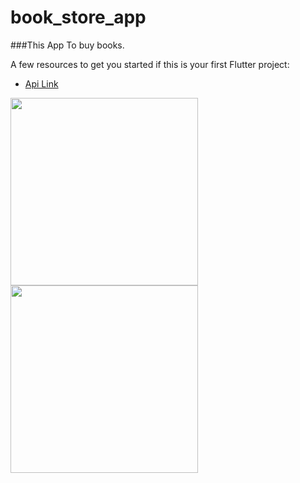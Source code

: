 # book_store_app

###This App To buy books.

A few resources to get you started if this is your first Flutter project:

- [Api Link](https://www.googleapis.com/books/v1/volumes?Filtering=free-ebooks&Sorting=newest&q=programming)

<div>
  <img src="https://github.com/MahmoudAli727/bookStore/assets/138752672/73f1e275-af5d-4160-8f4d-7bc69e743ace" width="300">
  <img src="https://github.com/MahmoudAli727/bookStore/assets/138752672/73f1e275-af5d-4160-8f4d-7bc69e743ace" width="300">
</div>

